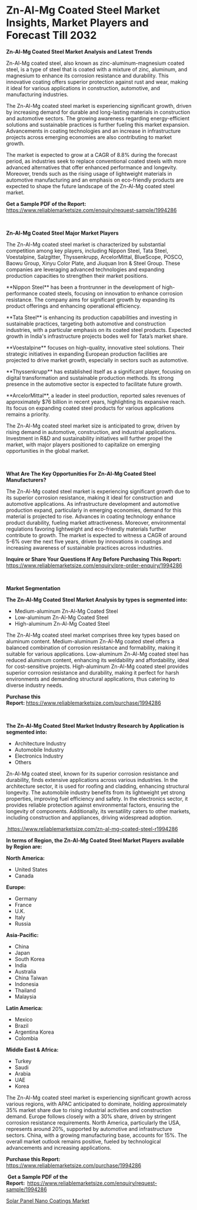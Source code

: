 <p><h1>Zn-Al-Mg Coated Steel Market Insights, Market Players and Forecast Till 2032</h1></p><p><strong>Zn-Al-Mg Coated Steel Market Analysis and Latest Trends</strong></p>
<p><p>Zn-Al-Mg coated steel, also known as zinc-aluminum-magnesium coated steel, is a type of steel that is coated with a mixture of zinc, aluminum, and magnesium to enhance its corrosion resistance and durability. This innovative coating offers superior protection against rust and wear, making it ideal for various applications in construction, automotive, and manufacturing industries.</p><p>The Zn-Al-Mg coated steel market is experiencing significant growth, driven by increasing demand for durable and long-lasting materials in construction and automotive sectors. The growing awareness regarding energy-efficient solutions and sustainable practices is further fueling this market expansion. Advancements in coating technologies and an increase in infrastructure projects across emerging economies are also contributing to market growth.</p><p>The market is expected to grow at a CAGR of 8.8% during the forecast period, as industries seek to replace conventional coated steels with more advanced alternatives that offer enhanced performance and longevity. Moreover, trends such as the rising usage of lightweight materials in automotive manufacturing and an emphasis on eco-friendly products are expected to shape the future landscape of the Zn-Al-Mg coated steel market.</p></p>
<p><strong>Get a Sample PDF of the Report:&nbsp;</strong> <a href="https://www.reliablemarketsize.com/enquiry/request-sample/1994286?utm_campaign=1911&utm_medium=2&utm_source=Github&utm_content=ia&utm_term=05022025&utm_id=zn-al-mg-coated-steel">https://www.reliablemarketsize.com/enquiry/request-sample/1994286</a></p>
<p>&nbsp;</p>
<p><strong>Zn-Al-Mg Coated Steel Major Market Players</strong></p>
<p><p>The Zn-Al-Mg coated steel market is characterized by substantial competition among key players, including Nippon Steel, Tata Steel, Voestalpine, Salzgitter, Thyssenkrupp, ArcelorMittal, BlueScope, POSCO, Baowu Group, Xinyu Color Plate, and Jiuquan Iron & Steel Group. These companies are leveraging advanced technologies and expanding production capacities to strengthen their market positions.</p><p>**Nippon Steel** has been a frontrunner in the development of high-performance coated steels, focusing on innovation to enhance corrosion resistance. The company aims for significant growth by expanding its product offerings and enhancing operational efficiency. </p><p>**Tata Steel** is enhancing its production capabilities and investing in sustainable practices, targeting both automotive and construction industries, with a particular emphasis on its coated steel products. Expected growth in India's infrastructure projects bodes well for Tata’s market share.</p><p>**Voestalpine** focuses on high-quality, innovative steel solutions. Their strategic initiatives in expanding European production facilities are projected to drive market growth, especially in sectors such as automotive.</p><p>**Thyssenkrupp** has established itself as a significant player, focusing on digital transformation and sustainable production methods. Its strong presence in the automotive sector is expected to facilitate future growth.</p><p>**ArcelorMittal**, a leader in steel production, reported sales revenues of approximately $76 billion in recent years, highlighting its expansive reach. Its focus on expanding coated steel products for various applications remains a priority.</p><p>The Zn-Al-Mg coated steel market size is anticipated to grow, driven by rising demand in automotive, construction, and industrial applications. Investment in R&D and sustainability initiatives will further propel the market, with major players positioned to capitalize on emerging opportunities in the global market.</p></p>
<p>&nbsp;</p>
<p><strong>What Are The Key Opportunities For Zn-Al-Mg Coated Steel Manufacturers?</strong></p>
<p><p>The Zn-Al-Mg coated steel market is experiencing significant growth due to its superior corrosion resistance, making it ideal for construction and automotive applications. As infrastructure development and automotive production expand, particularly in emerging economies, demand for this material is projected to rise. Advances in coating technology enhance product durability, fueling market attractiveness. Moreover, environmental regulations favoring lightweight and eco-friendly materials further contribute to growth. The market is expected to witness a CAGR of around 5-6% over the next five years, driven by innovations in coatings and increasing awareness of sustainable practices across industries.</p></p>
<p><strong>Inquire or Share Your Questions If Any Before Purchasing This Report:</strong> <a href="https://www.reliablemarketsize.com/enquiry/pre-order-enquiry/1994286?utm_campaign=1911&utm_medium=2&utm_source=Github&utm_content=ia&utm_term=05022025&utm_id=zn-al-mg-coated-steel">https://www.reliablemarketsize.com/enquiry/pre-order-enquiry/1994286</a></p>
<p>&nbsp;</p>
<p><strong>Market Segmentation</strong></p>
<p><strong>The Zn-Al-Mg Coated Steel Market Analysis by types is segmented into:</strong></p>
<p><ul><li>Medium-aluminum Zn-Al-Mg Coated Steel</li><li>Low-aluminum Zn-Al-Mg Coated Steel</li><li>High-aluminum Zn-Al-Mg Coated Steel</li></ul></p>
<p><p>The Zn-Al-Mg coated steel market comprises three key types based on aluminum content. Medium-aluminum Zn-Al-Mg coated steel offers a balanced combination of corrosion resistance and formability, making it suitable for various applications. Low-aluminum Zn-Al-Mg coated steel has reduced aluminum content, enhancing its weldability and affordability, ideal for cost-sensitive projects. High-aluminum Zn-Al-Mg coated steel provides superior corrosion resistance and durability, making it perfect for harsh environments and demanding structural applications, thus catering to diverse industry needs.</p></p>
<p><strong>Purchase this Report:&nbsp;</strong><a href="https://www.reliablemarketsize.com/purchase/1994286?utm_campaign=1911&utm_medium=2&utm_source=Github&utm_content=ia&utm_term=05022025&utm_id=zn-al-mg-coated-steel">https://www.reliablemarketsize.com/purchase/1994286</a></p>
<p>&nbsp;</p>
<p><strong>The Zn-Al-Mg Coated Steel Market Industry Research by Application is segmented into:</strong></p>
<p><ul><li>Architecture Industry</li><li>Automobile Industry</li><li>Electronics Industry</li><li>Others</li></ul></p>
<p><p>Zn-Al-Mg coated steel, known for its superior corrosion resistance and durability, finds extensive applications across various industries. In the architecture sector, it is used for roofing and cladding, enhancing structural longevity. The automobile industry benefits from its lightweight yet strong properties, improving fuel efficiency and safety. In the electronics sector, it provides reliable protection against environmental factors, ensuring the longevity of components. Additionally, its versatility caters to other markets, including construction and appliances, driving widespread adoption.</p></p>
<p><a href="https://www.reliablemarketsize.com/zn-al-mg-coated-steel-r1994286?utm_campaign=1911&utm_medium=2&utm_source=Github&utm_content=ia&utm_term=05022025&utm_id=zn-al-mg-coated-steel">&nbsp;https://www.reliablemarketsize.com/zn-al-mg-coated-steel-r1994286</a></p>
<p><strong>In terms of Region, the Zn-Al-Mg Coated Steel Market Players available by Region are:</strong></p>
<p>
    <p> <strong> North America: </strong>
        <ul>
            <li>United States</li>
            <li>Canada</li>
        </ul>
        </p> 
    <p> <strong> Europe: </strong>
        <ul>
            <li>Germany</li>
            <li>France</li>
            <li>U.K.</li>
            <li>Italy</li>
            <li>Russia</li>
        </ul>
        </p> 
    <p> <strong> Asia-Pacific: </strong>
        <ul>
            <li>China</li>
            <li>Japan</li>
            <li>South Korea</li>
            <li>India</li>
            <li>Australia</li>
            <li>China Taiwan</li>
            <li>Indonesia</li>
            <li>Thailand</li>
            <li>Malaysia</li>
        </ul>
        </p> 
    <p> <strong> Latin America: </strong>
        <ul>
            <li>Mexico</li>
            <li>Brazil</li>
            <li>Argentina Korea</li>
            <li>Colombia</li>
        </ul>
        </p> 
    <p> <strong> Middle East & Africa: </strong>
        <ul>
            <li>Turkey</li>
            <li>Saudi</li>
            <li>Arabia</li>
            <li>UAE</li>
            <li>Korea</li>
        </ul>
    </p>
    </p>
<p><p>The Zn-Al-Mg coated steel market is experiencing significant growth across various regions, with APAC anticipated to dominate, holding approximately 35% market share due to rising industrial activities and construction demand. Europe follows closely with a 30% share, driven by stringent corrosion resistance requirements. North America, particularly the USA, represents around 20%, supported by automotive and infrastructure sectors. China, with a growing manufacturing base, accounts for 15%. The overall market outlook remains positive, fueled by technological advancements and increasing applications.</p></p>
<p><strong>Purchase this Report: </strong><a href="https://www.reliablemarketsize.com/purchase/1994286?utm_campaign=1911&utm_medium=2&utm_source=Github&utm_content=ia&utm_term=05022025&utm_id=zn-al-mg-coated-steel">https://www.reliablemarketsize.com/purchase/1994286</a></p>
<p>&nbsp;<strong>Get a Sample PDF of the Report:&nbsp;&nbsp;</strong><a href="https://www.reliablemarketsize.com/enquiry/request-sample/1994286?utm_campaign=1911&utm_medium=2&utm_source=Github&utm_content=ia&utm_term=05022025&utm_id=zn-al-mg-coated-steel">https://www.reliablemarketsize.com/enquiry/request-sample/1994286</a></p>
<p><strong></strong></p>
<p><p><a href="https://github.com/gulaimolin/Market-Research-Report-List-7/blob/main/solar-panel-nano-coatings-market.md?utm_campaign=1911&utm_medium=2&utm_source=Github&utm_content=ia&utm_term=05022025&utm_id=zn-al-mg-coated-steel">Solar Panel Nano Coatings Market</a></p></p>